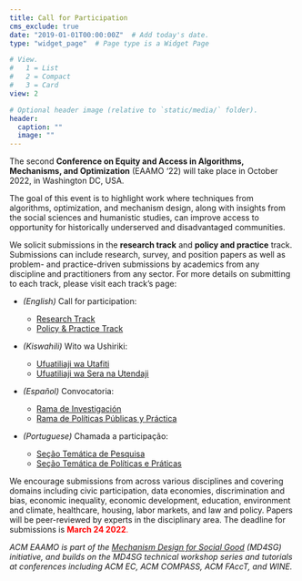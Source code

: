 ```yaml
---
title: Call for Participation
cms_exclude: true
date: "2019-01-01T00:00:00Z"  # Add today's date.
type: "widget_page"  # Page type is a Widget Page

# View.
#   1 = List
#   2 = Compact
#   3 = Card
view: 2

# Optional header image (relative to `static/media/` folder).
header:
  caption: ""
  image: ""
---
```


The second **Conference on Equity and Access in Algorithms, Mechanisms, and Optimization** (EAAMO ‘22) will take place in October 2022, in Washington DC, USA.

The goal of this event is to highlight work where techniques from algorithms, optimization, and mechanism design, along with insights from the social sciences and humanistic studies, can improve access to opportunity for historically underserved and disadvantaged communities.

We solicit submissions in the **research track** and **policy and practice** track. Submissions can include research, survey, and position papers as well as problem- and practice-driven submissions by academics from any discipline and practitioners from any sector. For more details on submitting to each track, please visit each track’s page:

- *(English)* Call for participation:
  - [Research Track](https://eaamo.org/cfpresearch/) 
  - [Policy & Practice Track](https://eaamo.org/cfppolicyandpractice/)


- *(Kiswahili)* Wito wa Ushiriki:
  - [Ufuatiliaji wa Utafiti](https://eaamo.org/cfpresearchsw/) 
  - [Ufuatiliaji wa Sera na Utendaji](https://eaamo.org/cfppolicysw/)


- *(Español)* Convocatoria:
  - [Rama de Investigación](https://eaamo.org/cfpresearch_esp/) 
  - [Rama de Políticas Públicas y Práctica](https://eaamo.org/cfppolicyandpractice_esp/)

- *(Portuguese)* Chamada a participação:
  - [Seção Temática de Pesquisa](https://eaamo.org/cfpresearch_por/) 
  - [Seção Temática de Políticas e Práticas](https://eaamo.org/cfppolicyandpractice_por/)

 We encourage submissions from across various disciplines and covering domains including civic participation, data economies, discrimination and bias, economic inequality, economic development, education, environment and climate, healthcare, housing, labor markets, and law and policy. Papers will be peer-reviewed by experts in the disciplinary area. The deadline for submissions is <span style="color:red">**March 24 2022**.</span> 

*ACM EAAMO is part of the [Mechanism Design for Social Good](https://www.md4sg.com) (MD4SG) initiative, and builds on the MD4SG technical workshop series and tutorials at conferences including ACM EC, ACM COMPASS, ACM FAccT, and WINE.*
